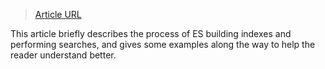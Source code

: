 > [Article URL](https://juejin.cn/post/6844903697642848263)

This article briefly describes the process of ES building indexes and performing 
searches, and gives some examples along the way to help the reader understand 
better.